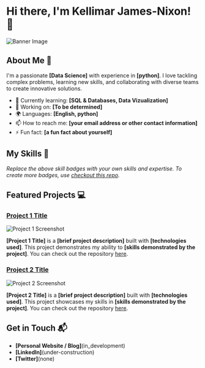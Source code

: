 # Hi there, I'm Kellimar James-Nixon! 👋

![Banner Image](your_banner_image_url_here)

## About Me 🚀

I'm a passionate **[Data Science]** with experience in **[python]**. I love tackling complex problems, learning new skills, and collaborating with diverse teams to create innovative solutions.

- 🌱 Currently learning: **[SQL & Databases, Data Vizualization]**
- 🔭 Working on: **[To be determined]**
- 🌍 Languages: **[English, python]**
- 📫 How to reach me: **[your email address or other contact information]**
- ⚡ Fun fact: **[a fun fact about yourself]**

## My Skills 🧠



*Replace the above skill badges with your own skills and expertise. To create more badges, use [checkout this repo](https://github.com/alexandresanlim/Badges4-README.md-Profile).*

## Featured Projects 💻

### [Project 1 Title](project_1_link)

![Project 1 Screenshot](project_1_screenshot_url)

**[Project 1 Title]** is a **[brief project description]** built with **[technologies used]**. This project demonstrates my ability to **[skills demonstrated by the project]**. You can check out the repository [here](project_1_repository_link).

### [Project 2 Title](project_2_link)

![Project 2 Screenshot](project_2_screenshot_url)

**[Project 2 Title]** is a **[brief project description]** built with **[technologies used]**. This project showcases my skills in **[skills demonstrated by the project]**. You can check out the repository [here](project_2_repository_link).

## Get in Touch 📬

- **[Personal Website / Blog]**(in_development)
- **[LinkedIn]**(under-construction)
- **[Twitter]**(none)




<!---
datawithkel/datawithkel is a ✨ special ✨ repository because its `README.md` (this file) appears on your GitHub profile.
You can click the Preview link to take a look at your changes.
--->
